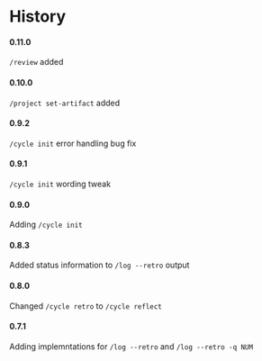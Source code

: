 # History

#### 0.11.0
`/review` added

#### 0.10.0
`/project set-artifact` added

#### 0.9.2
`/cycle init` error handling bug fix

#### 0.9.1
`/cycle init` wording tweak

#### 0.9.0
Adding `/cycle init`

#### 0.8.3
Added status information to `/log --retro` output

#### 0.8.0
Changed `/cycle retro` to `/cycle reflect`

#### 0.7.1
Adding implemntations for `/log --retro` and `/log --retro -q NUM`
